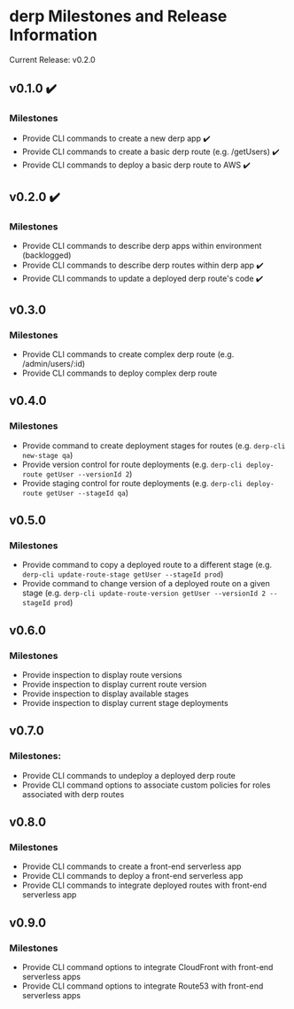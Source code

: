 # derp Milestones and Release Information

Current Release: v0.2.0

## v0.1.0 :heavy_check_mark:
### Milestones
- Provide CLI commands to create a new derp app :heavy_check_mark:
- Provide CLI commands to create a basic derp route (e.g. /getUsers) :heavy_check_mark:
- Provide CLI commands to deploy a basic derp route to AWS :heavy_check_mark:

## v0.2.0 :heavy_check_mark:
### Milestones
- Provide CLI commands to describe derp apps within environment (backlogged)
- Provide CLI commands to describe derp routes within derp app :heavy_check_mark:
- Provide CLI commands to update a deployed derp route's code :heavy_check_mark:

## v0.3.0
### Milestones
- Provide CLI commands to create complex derp route (e.g. /admin/users/:id)
- Provide CLI commands to deploy complex derp route

## v0.4.0
### Milestones
- Provide command to create deployment stages for routes (e.g. `derp-cli new-stage qa`)
- Provide version control for route deployments (e.g. `derp-cli deploy-route getUser --versionId 2`)
- Provide staging control for route deployments (e.g. `derp-cli deploy-route getUser --stageId qa`)

## v0.5.0
### Milestones
- Provide command to copy a deployed route to a different stage (e.g. `derp-cli update-route-stage getUser --stageId prod`)
- Provide command to change version of a deployed route on a given stage (e.g. `derp-cli update-route-version getUser --versionId 2 --stageId prod`)

## v0.6.0
### Milestones
- Provide inspection to display route versions
- Provide inspection to display current route version
- Provide inspection to display available stages
- Provide inspection to display current stage deployments


## v0.7.0
### Milestones:
- Provide CLI commands to undeploy a deployed derp route
- Provide CLI command options to associate custom policies for roles associated with derp routes

## v0.8.0
### Milestones
- Provide CLI commands to create a front-end serverless app
- Provide CLI commands to deploy a front-end serverless app
- Provide CLI commands to integrate deployed routes with front-end serverless app

## v0.9.0
### Milestones
- Provide CLI command options to integrate CloudFront with front-end serverless apps
- Provide CLI command options to integrate Route53 with front-end serverless apps
